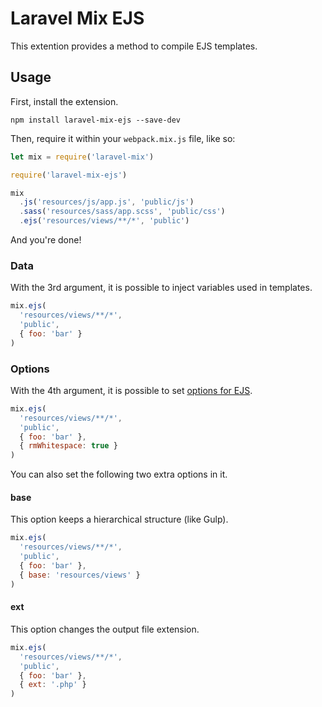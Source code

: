 # Laravel Mix EJS

This extention provides a method to compile EJS templates.

## Usage

First, install the extension.

```
npm install laravel-mix-ejs --save-dev
```

Then, require it within your `webpack.mix.js` file, like so:

```js
let mix = require('laravel-mix')

require('laravel-mix-ejs')

mix
  .js('resources/js/app.js', 'public/js')
  .sass('resources/sass/app.scss', 'public/css')
  .ejs('resources/views/**/*', 'public')
```

And you're done!

### Data

With the 3rd argument, it is possible to inject variables used in templates.

```js
mix.ejs(
  'resources/views/**/*',
  'public',
  { foo: 'bar' }
)
```

### Options

With the 4th argument, it is possible to set [options for EJS](https://github.com/mde/ejs#options).

```js
mix.ejs(
  'resources/views/**/*',
  'public',
  { foo: 'bar' },
  { rmWhitespace: true }
)
```

You can also set the following two extra options in it.

#### base

This option keeps a hierarchical structure (like Gulp).

```js
mix.ejs(
  'resources/views/**/*',
  'public',
  { foo: 'bar' },
  { base: 'resources/views' }
)
```

#### ext

This option changes the output file extension.

```js
mix.ejs(
  'resources/views/**/*',
  'public',
  { foo: 'bar' },
  { ext: '.php' }
)
```
